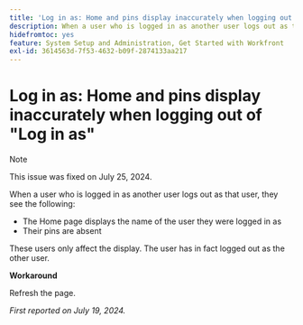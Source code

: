 ```yaml
---
title: 'Log in as: Home and pins display inaccurately when logging out of Log in as'
description: When a user who is logged in as another user logs out as that user, they see the following issues on their Home screen.
hidefromtoc: yes
feature: System Setup and Administration, Get Started with Workfront
exl-id: 3614563d-7f53-4632-b09f-2874133aa217
---
```

# Log in as: Home and pins display inaccurately when logging out of "Log in as"

>[!NOTE]
>
>This issue was fixed on July 25, 2024.

When a user who is logged in as another user logs out as that user, they see the following:

* The Home page displays the name of the user they were logged in as
* Their pins are absent

These users only affect the display. The user has in fact logged out as the other user.

**Workaround**

Refresh the page.

_First reported on July 19, 2024._
